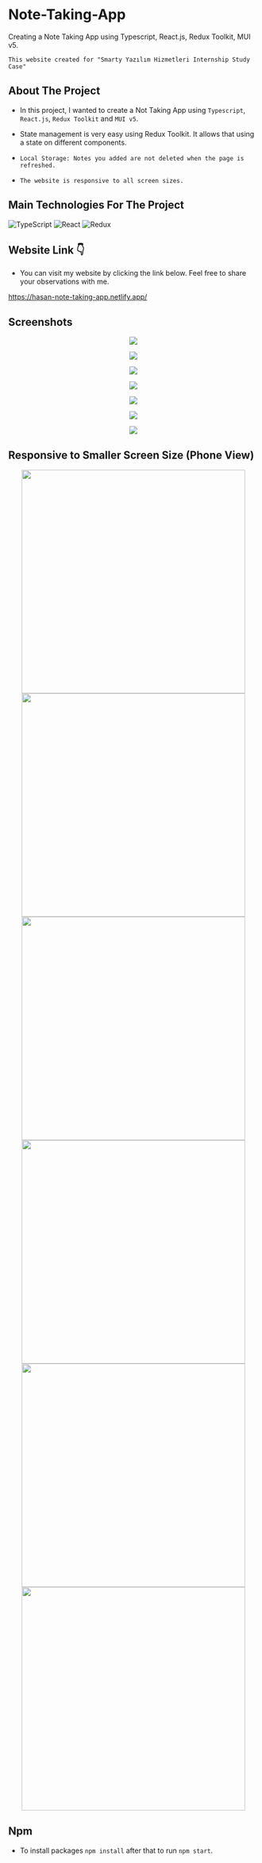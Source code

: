 # Note-Taking-App
Creating a Note Taking App using Typescript, React.js, Redux Toolkit, MUI v5.

`This website created for "Smarty Yazılım Hizmetleri Internship Study Case"`

## About The Project
* In this project, I wanted to create a Not Taking App using `Typescript`, `React.js`, `Redux Toolkit` and `MUI v5`. 

* State management is very easy using Redux Toolkit. It allows that using a state on different components.

* `Local Storage: Notes you added are not deleted when the page is refreshed.`

* `The website is responsive to all screen sizes.`

## Main Technologies For The Project
![TypeScript](https://img.shields.io/badge/typescript-%23007ACC.svg?style=for-the-badge&logo=typescript&logoColor=white)
![React](https://img.shields.io/badge/react-%2320232a.svg?style=for-the-badge&logo=react&logoColor=%2361DAFB)
![Redux](https://img.shields.io/badge/redux-%23593d88.svg?style=for-the-badge&logo=redux&logoColor=white)

## Website Link 👇
* You can visit my website by clicking the link below.
Feel free to share your observations with me.

https://hasan-note-taking-app.netlify.app/

## Screenshots
<div align="center">

<img src="https://github.com/ysnhasan1/Note-Taking-App/assets/102024926/295bc4fe-263c-46ed-b7ea-aa3b1d4e704f"><br />

<img src="https://github.com/ysnhasan1/Note-Taking-App/assets/102024926/6f5fb7d8-de8f-422d-8405-b787cf645fca"><br />

<img src="https://github.com/ysnhasan1/Note-Taking-App/assets/102024926/1e6d8311-4392-41fa-9ae5-2a9dab0846aa"><br />

<img src="https://github.com/ysnhasan1/Note-Taking-App/assets/102024926/509d5c07-5c87-494d-88aa-ea3ded06aca0"><br />

<img src="https://github.com/ysnhasan1/Note-Taking-App/assets/102024926/991ab923-e364-40eb-b48c-dbd05f826e02"><br />

<img src="https://github.com/ysnhasan1/Note-Taking-App/assets/102024926/d1b9a7d9-a745-4282-bc3a-c1b83c00658e"><br />

<img src="https://github.com/ysnhasan1/Note-Taking-App/assets/102024926/4aef6e76-eb69-495e-a8e4-dde139525955"><br />
</div>

## Responsive to Smaller Screen Size (Phone View)
<div align="center">
<img src="https://github.com/ysnhasan1/Note-Taking-App/assets/102024926/0d02bee6-bd16-4ae1-93d6-64e5dc4b0a7f" height="450">

<img src="https://github.com/ysnhasan1/Note-Taking-App/assets/102024926/33c3ce1f-50ff-4dc4-b529-f069edf49aba" height="450">

</br> 

<img src="https://github.com/ysnhasan1/Note-Taking-App/assets/102024926/071f0f3b-e196-428b-850a-c1a11ee86df0" height="450">

<img src="https://github.com/ysnhasan1/Note-Taking-App/assets/102024926/028b3837-fd27-4471-91d7-eec92c4f3845" height="450">

</br> 

<img src="https://github.com/ysnhasan1/Note-Taking-App/assets/102024926/c0d09358-0ecb-4688-be91-627c9ba2a3b7" height="450">

<img src="https://github.com/ysnhasan1/Note-Taking-App/assets/102024926/1ffb9216-a5f6-4d8d-8fdc-b85d78a3698d" height="450">
</div>

## Npm
* To install packages `npm install` after that to run `npm start`.

